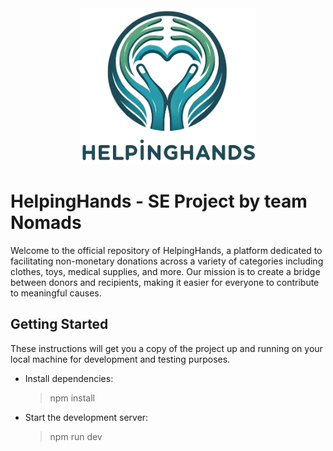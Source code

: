 <div align="center">  
    <img height="250" src="./src/assets/logo-with-text.png">  
   
</div>

# HelpingHands - SE Project by team Nomads

Welcome to the official repository of HelpingHands, a platform dedicated to facilitating non-monetary donations across a variety of categories including clothes, toys, medical supplies, and more. Our mission is to create a bridge between donors and recipients, making it easier for everyone to contribute to meaningful causes.

## Getting Started

These instructions will get you a copy of the project up and running on your local machine for development and testing purposes.
- Install dependencies:
  > npm install
- Start the development server:
  > npm run dev
